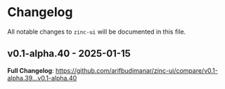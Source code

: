 # Changelog

All notable changes to `zinc-ui` will be documented in this file.

## v0.1-alpha.40 - 2025-01-15

**Full Changelog**: https://github.com/arifbudimanar/zinc-ui/compare/v0.1-alpha.39...v0.1-alpha.40
